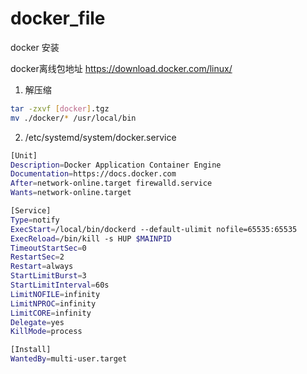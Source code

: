 # docker_file
docker 安装

docker离线包地址
https://download.docker.com/linux/

1. 解压缩
```bash
tar -zxvf [docker].tgz
mv ./docker/* /usr/local/bin

```

2. /etc/systemd/system/docker.service
```bash 
[Unit]
Description=Docker Application Container Engine
Documentation=https://docs.docker.com
After=network-online.target firewalld.service
Wants=network-online.target

[Service]
Type=notify
ExecStart=/local/bin/dockerd --default-ulimit nofile=65535:65535
ExecReload=/bin/kill -s HUP $MAINPID
TimeoutStartSec=0
RestartSec=2
Restart=always
StartLimitBurst=3
StartLimitInterval=60s
LimitNOFILE=infinity
LimitNPROC=infinity
LimitCORE=infinity
Delegate=yes
KillMode=process

[Install]
WantedBy=multi-user.target

```